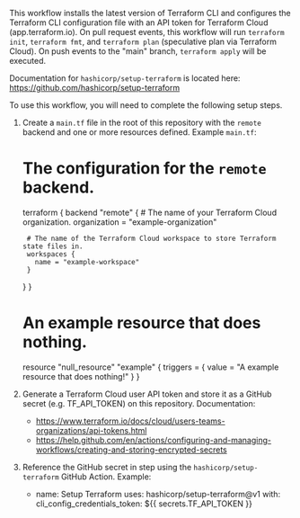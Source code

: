 This workflow installs the latest version of Terraform CLI and configures the Terraform CLI configuration file
with an API token for Terraform Cloud (app.terraform.io). On pull request events, this workflow will run
`terraform init`, `terraform fmt`, and `terraform plan` (speculative plan via Terraform Cloud). On push events
to the "main" branch, `terraform apply` will be executed.

Documentation for `hashicorp/setup-terraform` is located here: https://github.com/hashicorp/setup-terraform

To use this workflow, you will need to complete the following setup steps.

1. Create a `main.tf` file in the root of this repository with the `remote` backend and one or more resources defined.
  Example `main.tf`:
    # The configuration for the `remote` backend.
    terraform {
      backend "remote" {
        # The name of your Terraform Cloud organization.
        organization = "example-organization"

        # The name of the Terraform Cloud workspace to store Terraform state files in.
        workspaces {
          name = "example-workspace"
        }
      }
    }

    # An example resource that does nothing.
    resource "null_resource" "example" {
      triggers = {
        value = "A example resource that does nothing!"
      }
    }
2. Generate a Terraform Cloud user API token and store it as a GitHub secret (e.g. TF_API_TOKEN) on this repository.
  Documentation:
    - https://www.terraform.io/docs/cloud/users-teams-organizations/api-tokens.html
    - https://help.github.com/en/actions/configuring-and-managing-workflows/creating-and-storing-encrypted-secrets
3. Reference the GitHub secret in step using the `hashicorp/setup-terraform` GitHub Action.
  Example:
    - name: Setup Terraform
      uses: hashicorp/setup-terraform@v1
      with:
        cli_config_credentials_token: ${{ secrets.TF_API_TOKEN }}
